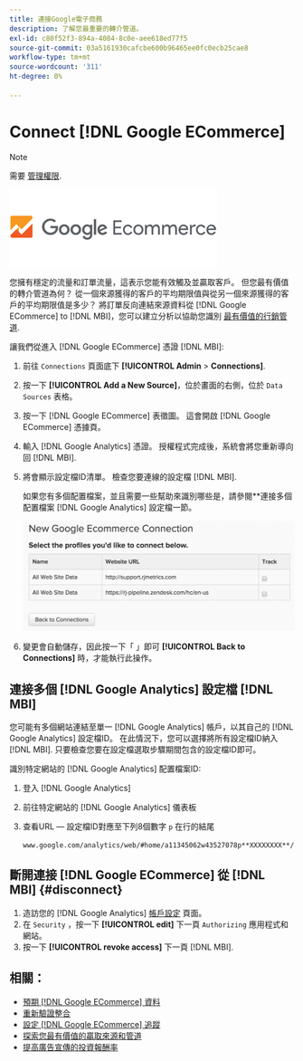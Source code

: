 ```yaml
---
title: 連接Google電子商務
description: 了解您最重要的轉介管道。
exl-id: c80f52f3-894a-4084-8c0e-aee618ed77f5
source-git-commit: 03a5161930cafcbe600b96465ee0fc0ecb25cae8
workflow-type: tm+mt
source-wordcount: '311'
ht-degree: 0%

---
```


# Connect [!DNL Google ECommerce]

>[!NOTE]
>
>需要 [管理權限](../../../administrator/user-management/user-management.md).

![](../../../assets/google-ecommerce-logo.png)

您擁有穩定的流量和訂單流量，這表示您能有效觸及並贏取客戶。 但您最有價值的轉介管道為何？ 從一個來源獲得的客戶的平均期限值與從另一個來源獲得的客戶的平均期限值是多少？ 將訂單反向連結來源資料從 [!DNL Google ECommerce] to [!DNL MBI]，您可以建立分析以協助您識別 [最有價值的行銷管道](../../../data-analyst/analysis/most-value-source-channel.md).

讓我們從進入 [!DNL Google ECommerce] 憑證 [!DNL MBI]:

1. 前往 `Connections` 頁面底下 **[!UICONTROL Admin** > **Connections]**.
1. 按一下 **[!UICONTROL Add a New Source]**，位於畫面的右側，位於 `Data Sources` 表格。
1. 按一下 [!DNL Google ECommerce] 表徵圖。 這會開啟 [!DNL Google ECommerce] 憑據頁。
1. 輸入 [!DNL Google Analytics] 憑證。 授權程式完成後，系統會將您重新導向回 [!DNL MBI].
1. 將會顯示設定檔ID清單。 檢查您要連線的設定檔 [!DNL MBI].

   如果您有多個配置檔案，並且需要一些幫助來識別哪些是，請參閱**連接多個配置檔案 [!DNL Google Analytics] 設定檔一節。

   ![](../../../assets/conn-mult-ga-profiles.png)<!--{: width="500"}-->

1. 變更會自動儲存，因此按一下「 」即可 **[!UICONTROL Back to Connections]** 時，才能執行此操作。

## 連接多個 [!DNL Google Analytics] 設定檔 [!DNL MBI]

您可能有多個網站連結至單一 [!DNL Google Analytics] 帳戶，以其自己的 [!DNL Google Analytics] 設定檔ID。 在此情況下，您可以選擇將所有設定檔ID納入 [!DNL MBI]. 只要檢查您要在設定檔選取步驟期間包含的設定檔ID即可。

識別特定網站的 [!DNL Google Analytics] 配置檔案ID:

1. 登入 [!DNL Google Analytics]
1. 前往特定網站的 [!DNL Google Analytics] 儀表板
1. 查看URL — 設定檔ID對應至下列8個數字 `p` 在行的結尾

   `www.google.com/analytics/web/#home/a11345062w43527078p**XXXXXXXX**/`

## 斷開連接 [!DNL Google ECommerce] 從 [!DNL MBI] {#disconnect}

1. 造訪您的 [!DNL Google Analytics] [帳戶設定](https://www.google.com/accounts/) 頁面。
1. 在 `Security` ，按一下 **[!UICONTROL edit]** 下一頁 `Authorizing` 應用程式和網站。
1. 按一下 **[!UICONTROL revoke access]** 下一頁 [!DNL MBI].

## 相關：

* [預期 [!DNL Google ECommerce] 資料](../integrations/google-ecommerce-data.md)
* [重新驗證整合](https://support.magento.com/hc/en-us/articles/360016733151)
* [設定 [!DNL Google ECommerce] 追蹤](https://support.google.com/analytics/answer/1009612?hl=en)
* [探索您最有價值的贏取來源和管道](../../analysis/most-value-source-channel.md)
* [提高廣告宣傳的投資報酬率](../../analysis/roi-ad-camp.md)
